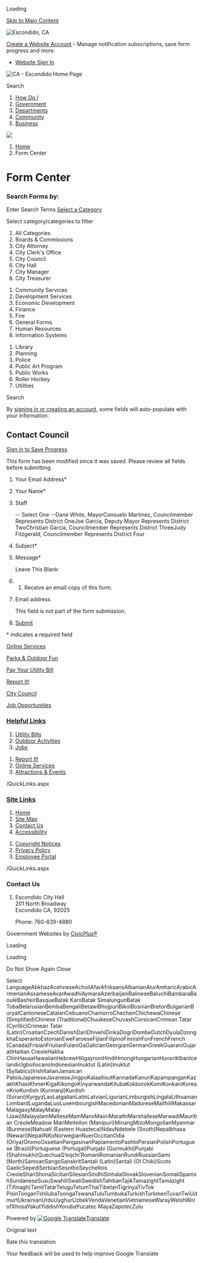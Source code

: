 Loading

[Skip to Main Content](https://www.escondido.org/FormCenter/City-Council-23/Contact-Council-99/)

![Escondido, CA](https://www.escondido.org/ImageRepository/Document?documentID=27)

[Create a Website Account](https://www.escondido.org/MyAccount/ProfileCreate) - Manage notification subscriptions, save form progress and more.   

- [Website Sign In](https://www.escondido.org/MyAccount)

![CA - Escondido Home Page](https://www.escondido.org/ImageRepository/Document?documentID=68)

Search

1. [How Do I](https://www.escondido.org/9/How-Do-I)
2. [Government](https://www.escondido.org/27/Government)
3. [Departments](https://www.escondido.org/149/Departments)
4. [Community](https://www.escondido.org/31/Community)
5. [Business](https://www.escondido.org/35/Business)

<!--THE END-->

![](https://www.escondido.org/ImageRepository/Document?documentID=74)

1. [Home](https://www.escondido.org)
2. Form Center

# Form Center

### Search Forms by:

Enter Search Terms [Select a Category](https://www.escondido.org/FormCenter/City-Council-23/Contact-Council-99/)

Select category/categories to filter

1. All Categories
2. Boards &amp; Commissions
3. City Attorney
4. City Clerk's Office
5. City Council
6. City Hall
7. City Manager
8. City Treasurer

<!--THE END-->

1. Community Services
2. Development Services
3. Economic Development
4. Finance
5. Fire
6. General Forms
7. Human Resources
8. Information Systems

<!--THE END-->

1. Library
2. Planning
3. Police
4. Public Art Program
5. Public Works
6. Roller Hockey
7. Utilities

Search

By [signing in or creating an account](https://www.escondido.gov/FormCenter/City-Council-23/Contact-Council-99), some fields will auto-populate with your information.

## Contact Council

[Sign in to Save Progress](https://www.escondido.org/FormCenter/City-Council-23/Contact-Council-99)

This form has been modified since it was saved. Please review all fields before submitting.

1. Your Email Address*
2. Your Name*
3. Staff
   
   -- Select One --Dane White, MayorConsuelo Martinez, Councilmember Represents District OneJoe Garcia, Deputy Mayor Represents District TwoChristian Garcia, Councilmember Represents District ThreeJudy Fitzgerald, Councilmember Represents District Four
4. Subject*
5. Message*
   
   Leave This Blank:
6. 1. Receive an email copy of this form.
7. Email address
   
   This field is not part of the form submission.
8. [Submit](https://www.escondido.org/FormCenter/City-Council-23/Contact-Council-99)

\* indicates a required field

[Online Services](https://www.escondido.org/970/Online-Services)

[Parks &amp; Outdoor Fun](https://www.escondido.org/437)

[Pay Your Utility Bill](https://www.escondido.org/388/Utility-Billing)

[Report It!](https://escondidoca.citysourced.com/default.aspx)

[City Council](https://www.escondido.org/776/City-Council)

[Job Opportunities](https://www.governmentjobs.com/careers/escondido)

### [Helpful Links](https://www.escondido.org/QuickLinks.aspx?CID=15)

1. [Utility Bills](https://www.escondido.org/388/Utility-Billing)
2. [Outdoor Activities](https://www.escondido.org/437/Outdoor-Activities)
3. [Jobs](https://www.governmentjobs.com/careers/escondido)

<!--THE END-->

1. [Report It!](https://escondidoca.citysourced.com/default.aspx)
2. [Online Services](https://www.escondido.org/970/Online-Services)
3. [Attractions &amp; Events](https://visitescondido.com)

/QuickLinks.aspx

### [Site Links](https://www.escondido.org/QuickLinks.aspx?CID=16)

1. [Home](https://www.escondido.org)
2. [Site Map](https://www.escondido.org/sitemap)
3. [Contact Us](https://www.escondido.org/directory.aspx)
4. [Accessibility](https://www.escondido.org/accessibility)

<!--THE END-->

1. [Copyright Notices](https://www.escondido.org/copyright)
2. [Privacy Policy](https://www.escondido.org/privacy)
3. [Employee Portal](https://www.escondido.org/72/Intranet)

/QuickLinks.aspx

### Contact Us

1. Escondido City Hall  
   201 North Broadway  
   Escondido CA, 92025
   
   Phone: 760-839-4880

<!--THE END-->

Government Websites by [CivicPlus®](https://connect.civicplus.com/referral)

Loading

Loading

Do Not Show Again Close

Select LanguageAbkhazAcehneseAcholiAfarAfrikaansAlbanianAlurAmharicArabicArmenianAssameseAvarAwadhiAymaraAzerbaijaniBalineseBaluchiBambaraBaouléBashkirBasqueBatak KaroBatak SimalungunBatak TobaBelarusianBembaBengaliBetawiBhojpuriBikolBosnianBretonBulgarianBuryatCantoneseCatalanCebuanoChamorroChechenChichewaChinese (Simplified)Chinese (Traditional)ChuukeseChuvashCorsicanCrimean Tatar (Cyrillic)Crimean Tatar (Latin)CroatianCzechDanishDariDhivehiDinkaDogriDombeDutchDyulaDzongkhaEsperantoEstonianEweFaroeseFijianFilipinoFinnishFonFrenchFrench (Canada)FrisianFriulianFulaniGaGalicianGeorgianGermanGreekGuaraniGujaratiHaitian CreoleHakha ChinHausaHawaiianHebrewHiligaynonHindiHmongHungarianHunsrikIbanIcelandicIgboIlocanoIndonesianInuktut (Latin)Inuktut (Syllabics)IrishItalianJamaican PatoisJapaneseJavaneseJingpoKalaallisutKannadaKanuriKapampanganKazakhKhasiKhmerKigaKikongoKinyarwandaKitubaKokborokKomiKonkaniKoreanKrioKurdish (Kurmanji)Kurdish (Sorani)KyrgyzLaoLatgalianLatinLatvianLigurianLimburgishLingalaLithuanianLombardLugandaLuoLuxembourgishMacedonianMadureseMaithiliMakassarMalagasyMalayMalay (Jawi)MalayalamMalteseMamManxMaoriMarathiMarshalleseMarwadiMauritian CreoleMeadow MariMeiteilon (Manipuri)MinangMizoMongolianMyanmar (Burmese)Nahuatl (Eastern Huasteca)NdauNdebele (South)Nepalbhasa (Newari)NepaliNKoNorwegianNuerOccitanOdia (Oriya)OromoOssetianPangasinanPapiamentoPashtoPersianPolishPortuguese (Brazil)Portuguese (Portugal)Punjabi (Gurmukhi)Punjabi (Shahmukhi)QuechuaQʼeqchiʼRomaniRomanianRundiRussianSami (North)SamoanSangoSanskritSantali (Latin)Santali (Ol Chiki)Scots GaelicSepediSerbianSesothoSeychellois CreoleShanShonaSicilianSilesianSindhiSinhalaSlovakSlovenianSomaliSpanishSundaneseSusuSwahiliSwatiSwedishTahitianTajikTamazightTamazight (Tifinagh)TamilTatarTeluguTetumThaiTibetanTigrinyaTivTok PisinTonganTshilubaTsongaTswanaTuluTumbukaTurkishTurkmenTuvanTwiUdmurtUkrainianUrduUyghurUzbekVendaVenetianVietnameseWarayWelshWolofXhosaYakutYiddishYorubaYucatec MayaZapotecZulu

Powered by [![Google Translate](https://www.gstatic.com/images/branding/googlelogo/1x/googlelogo_color_42x16dp.png)Translate](https://translate.google.com)

Original text

Rate this translation

Your feedback will be used to help improve Google Translate